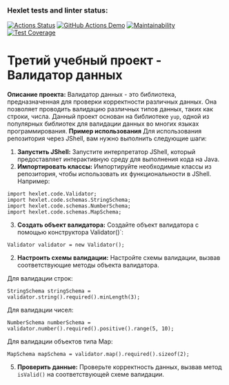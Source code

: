 ### Hexlet tests and linter status:
[![Actions Status](https://github.com/SpaceLudens/java-project-78/actions/workflows/hexlet-check.yml/badge.svg)](https://github.com/SpaceLudens/java-project-78/actions) [![GitHub Actions Demo](https://github.com/SpaceLudens/java-project-78/actions/workflows/main.yaml/badge.svg)](https://github.com/SpaceLudens/java-project-78/actions/workflows/main.yaml) [![Maintainability](https://api.codeclimate.com/v1/badges/42d35bfced4609fa364f/maintainability)](https://codeclimate.com/github/SpaceLudens/java-project-78/maintainability) [![Test Coverage](https://api.codeclimate.com/v1/badges/42d35bfced4609fa364f/test_coverage)](https://codeclimate.com/github/SpaceLudens/java-project-78/test_coverage)
# Третий учебный проект - Валидатор данных
**Описание проекта:**
 Валидатор данных - это библиотека, предназначенная для проверки корректности различных данных. Она позволяет проводить валидацию различных типов данных, таких как строки, числа. Данный проект основан на библиотеке `yup`, одной из популярных библиотек для валидации данных во многих языках программирования.
**Пример использования**
Для использования репозитория через JShell, вам нужно выполнить следующие шаги:
1.  **Запустить JShell:** Запустите интерпретатор JShell, который предоставляет интерактивную среду для выполнения кода на Java.
 2.  **Импортировать классы:** Импортируйте необходимые классы из репозитория, чтобы использовать их функциональности в JShell. Например:
  
    import hexlet.code.Validator;
    import hexlet.code.schemas.StringSchema;
    import hexlet.code.schemas.NumberSchema;
    import hexlet.code.schemas.MapSchema;
    
  3.  **Создать объект валидатора:** Создайте объект валидатора с помощью конструктора Validator()`:

    Validator validator = new Validator();

2.  **Настроить схемы валидации:** Настройте схемы валидации, вызвав соответствующие методы объекта валидатора.     

Для валидации строк:

    StringSchema stringSchema = validator.string().required().minLength(3);

Для валидации чисел:

    NumberSchema numberSchema = validator.number().required().positive().range(5, 10);

Для валидации объектов типа Map:

    MapSchema mapSchema = validator.map().required().sizeof(2);

5.  **Проверить данные:** Проверьте корректность данных, вызвав метод `isValid()` на соответствующей схеме валидации. 
